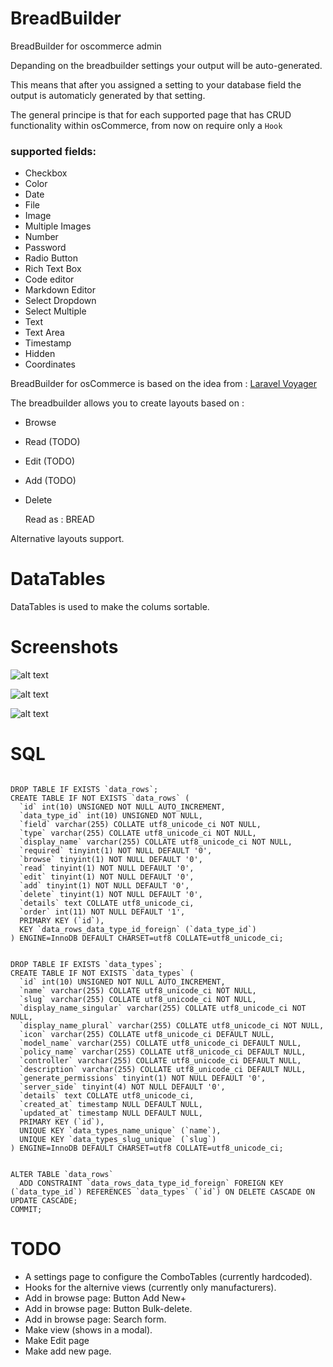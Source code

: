 # BreadBuilder
BreadBuilder for oscommerce admin

Depanding on the breadbuilder settings your output will be auto-generated.

This means that after you assigned a setting to your database field the output is automaticly generated by that setting.

The general principe is that for each supported page that has CRUD functionality within osCommerce, from now on require only a `Hook`

### supported fields:
- Checkbox
- Color
- Date
- File
- Image
- Multiple Images
- Number
- Password
- Radio Button
- Rich Text Box
- Code editor
- Markdown Editor
- Select Dropdown
- Select Multiple
- Text
- Text Area
- Timestamp
- Hidden
- Coordinates

BreadBuilder for osCommerce is based on the idea from : [Laravel Voyager](https://laravelvoyager.com/)


The breadbuilder allows you to create layouts based on :
-  Browse
-  Read (TODO)
-  Edit (TODO)
-  Add (TODO)
-  Delete

    Read as : BREAD

  Alternative layouts support. 


# DataTables

DataTables is used to make the colums sortable.

# Screenshots

![alt text][screenshot1]

[screenshot1]: https://github.com/osc2nuke/breadbuilder/raw/master/screenshots/breadpage-1.png "Screenshot 1"

![alt text][screenshot2]

[screenshot2]: https://github.com/osc2nuke/breadbuilder/raw/master/screenshots/breadpage-manufacturer.png "Screenshot 2"

![alt text][screenshot3]

[screenshot3]: https://github.com/osc2nuke/breadbuilder/raw/master/screenshots/manufacturers.png "Screenshot 3"

# SQL
```

DROP TABLE IF EXISTS `data_rows`;
CREATE TABLE IF NOT EXISTS `data_rows` (
  `id` int(10) UNSIGNED NOT NULL AUTO_INCREMENT,
  `data_type_id` int(10) UNSIGNED NOT NULL,
  `field` varchar(255) COLLATE utf8_unicode_ci NOT NULL,
  `type` varchar(255) COLLATE utf8_unicode_ci NOT NULL,
  `display_name` varchar(255) COLLATE utf8_unicode_ci NOT NULL,
  `required` tinyint(1) NOT NULL DEFAULT '0',
  `browse` tinyint(1) NOT NULL DEFAULT '0',
  `read` tinyint(1) NOT NULL DEFAULT '0',
  `edit` tinyint(1) NOT NULL DEFAULT '0',
  `add` tinyint(1) NOT NULL DEFAULT '0',
  `delete` tinyint(1) NOT NULL DEFAULT '0',
  `details` text COLLATE utf8_unicode_ci,
  `order` int(11) NOT NULL DEFAULT '1',
  PRIMARY KEY (`id`),
  KEY `data_rows_data_type_id_foreign` (`data_type_id`)
) ENGINE=InnoDB DEFAULT CHARSET=utf8 COLLATE=utf8_unicode_ci;


DROP TABLE IF EXISTS `data_types`;
CREATE TABLE IF NOT EXISTS `data_types` (
  `id` int(10) UNSIGNED NOT NULL AUTO_INCREMENT,
  `name` varchar(255) COLLATE utf8_unicode_ci NOT NULL,
  `slug` varchar(255) COLLATE utf8_unicode_ci NOT NULL,
  `display_name_singular` varchar(255) COLLATE utf8_unicode_ci NOT NULL,
  `display_name_plural` varchar(255) COLLATE utf8_unicode_ci NOT NULL,
  `icon` varchar(255) COLLATE utf8_unicode_ci DEFAULT NULL,
  `model_name` varchar(255) COLLATE utf8_unicode_ci DEFAULT NULL,
  `policy_name` varchar(255) COLLATE utf8_unicode_ci DEFAULT NULL,
  `controller` varchar(255) COLLATE utf8_unicode_ci DEFAULT NULL,
  `description` varchar(255) COLLATE utf8_unicode_ci DEFAULT NULL,
  `generate_permissions` tinyint(1) NOT NULL DEFAULT '0',
  `server_side` tinyint(4) NOT NULL DEFAULT '0',
  `details` text COLLATE utf8_unicode_ci,
  `created_at` timestamp NULL DEFAULT NULL,
  `updated_at` timestamp NULL DEFAULT NULL,
  PRIMARY KEY (`id`),
  UNIQUE KEY `data_types_name_unique` (`name`),
  UNIQUE KEY `data_types_slug_unique` (`slug`)
) ENGINE=InnoDB DEFAULT CHARSET=utf8 COLLATE=utf8_unicode_ci;


ALTER TABLE `data_rows`
  ADD CONSTRAINT `data_rows_data_type_id_foreign` FOREIGN KEY (`data_type_id`) REFERENCES `data_types` (`id`) ON DELETE CASCADE ON UPDATE CASCADE;
COMMIT;

```
# TODO

- A settings page to configure the ComboTables (currently hardcoded).
- Hooks for the alternive views (currently only manufacturers).
- Add in browse page: Button Add New+
- Add in browse page: Button Bulk-delete.
- Add in browse page: Search form.
- Make view (shows in a modal).
- Make Edit page
- Make add new page.